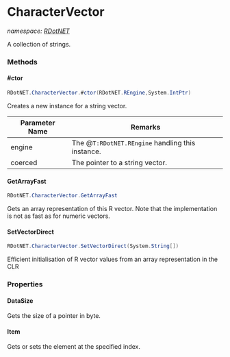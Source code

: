 ﻿# CharacterVector
_namespace: [RDotNET](./index.md)_

A collection of strings.



### Methods

#### #ctor
```csharp
RDotNET.CharacterVector.#ctor(RDotNET.REngine,System.IntPtr)
```
Creates a new instance for a string vector.

|Parameter Name|Remarks|
|--------------|-------|
|engine|The @``T:RDotNET.REngine`` handling this instance.|
|coerced|The pointer to a string vector.|


#### GetArrayFast
```csharp
RDotNET.CharacterVector.GetArrayFast
```
Gets an array representation of this R vector. Note that the implementation is not as fast as for numeric vectors.

#### SetVectorDirect
```csharp
RDotNET.CharacterVector.SetVectorDirect(System.String[])
```
Efficient initialisation of R vector values from an array representation in the CLR


### Properties

#### DataSize
Gets the size of a pointer in byte.
#### Item
Gets or sets the element at the specified index.
